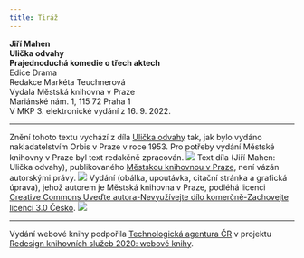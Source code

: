 ```yaml
---
title: Tiráž
---
```


**Jiří Mahen    
Ulička odvahy**  
**Prajednoduchá komedie o třech aktech**  
Edice Drama  
Redakce Markéta Teuchnerová  
Vydala Městská knihovna v Praze  
Mariánské nám. 1, 115 72 Praha 1  
V MKP 3. elektronické vydání z 16. 9. 2022.

***

Znění tohoto textu vychází z díla [Ulička odvahy](https://search.mlp.cz/cz/titul/ulicka-odvahy/176644/#book-content) tak, jak bylo vydáno nakladatelstvím Orbis v Praze v roce 1953. Pro potřeby vydání Městské knihovny v Praze byl text redakčně zpracován.
![](../Images/image003.jpg)
Text díla (Jiří Mahen: Ulička odvahy), publikovaného [Městskou knihovnou v Praze](https://www.mlp.cz/cz/), není vázán autorskými právy.
![](../Images/image001.jpg)
Vydání (obálka, upoutávka, citační stránka a grafická úprava), jehož autorem je Městská knihovna v Praze, podléhá licenci [Creative Commons Uveďte autora-Nevyužívejte dílo komerčně-Zachovejte licenci 3.0 Česko](https://creativecommons.org/licenses/by-nc-sa/3.0/cz/).
![](../Images/image004.jpg)

***

Vydání webové knihy podpořila [Technologická agentura ČR](https://www.tacr.cz/) v projektu [Redesign knihovních služeb 2020: webové knihy](https://starfos.tacr.cz/cs/project/TL04000391).